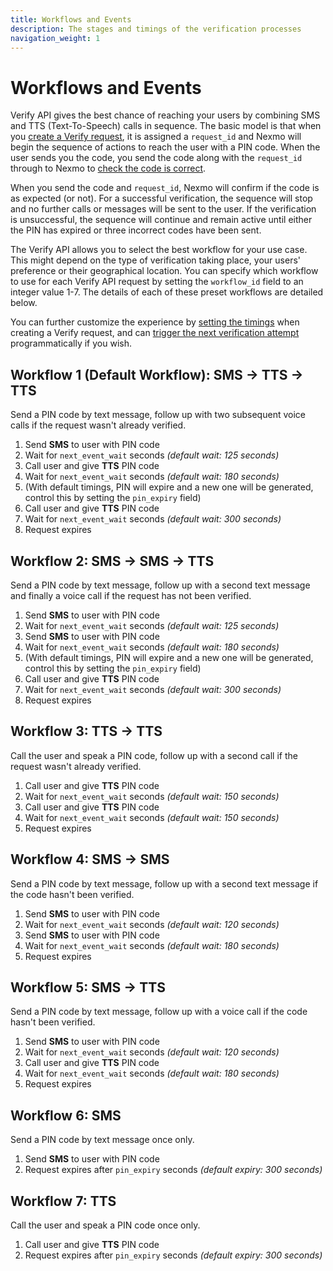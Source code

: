 ```yaml
---
title: Workflows and Events
description: The stages and timings of the verification processes
navigation_weight: 1
---
```


# Workflows and Events

Verify API gives the best chance of reaching your users by combining SMS and TTS (Text-To-Speech) calls in sequence. The basic model is that when you [create a Verify request](/verify/code-snippets/send-verify-request), it is assigned a `request_id` and Nexmo will begin the sequence of actions to reach the user with a PIN code. When the user sends you the code, you send the code along with the `request_id` through to Nexmo to [check the code is correct](/verify/code-snippets/check-verify-request). 

When you send the code and `request_id`, Nexmo will confirm if the code is as expected (or not). For a successful verification, the sequence will stop and no further calls or messages will be sent to the user. If the verification is unsuccessful, the sequence will continue and remain active until either the PIN has expired or three incorrect codes have been sent.

The Verify API allows you to select the best workflow for your use case. This might depend on the type of verification taking place, your users' preference or their geographical location. You can specify which workflow to use for each Verify API request by setting the `workflow_id` field to an integer value 1-7. The details of each of these preset workflows are detailed below.

You can further customize the experience by [setting the timings](/verify/guides/changing-default-timings) when creating a Verify request, and can [trigger the next verification attempt](/verify/code-snippets/trigger-next-verification-process) programmatically if you wish.

## Workflow 1 (Default Workflow): SMS -> TTS -> TTS

Send a PIN code by text message, follow up with two subsequent voice calls if the request wasn't already verified.

1. Send **SMS** to user with PIN code
2. Wait for `next_event_wait` seconds *(default wait: 125 seconds)*
3. Call user and give **TTS** PIN code
4. Wait for `next_event_wait` seconds *(default wait: 180 seconds)*
5. (With default timings, PIN will expire and a new one will be generated, control this by setting the `pin_expiry` field)
6. Call user and give **TTS** PIN code
7. Wait for `next_event_wait` seconds *(default wait: 300 seconds)*
8. Request expires


## Workflow 2: SMS -> SMS -> TTS

Send a PIN code by text message, follow up with a second text message and finally a voice call if the request has not been verified.

1. Send **SMS** to user with PIN code
2. Wait for `next_event_wait` seconds *(default wait: 125 seconds)*
3. Send **SMS** to user with PIN code
4. Wait for `next_event_wait` seconds *(default wait: 180 seconds)*
5. (With default timings, PIN will expire and a new one will be generated, control this by setting the `pin_expiry` field)
6. Call user and give **TTS** PIN code
7. Wait for `next_event_wait` seconds *(default wait: 300 seconds)*
8. Request expires


## Workflow 3: TTS -> TTS

Call the user and speak a PIN code, follow up with a second call if the request wasn't already verified.

1. Call user and give **TTS** PIN code
2. Wait for `next_event_wait` seconds *(default wait: 150 seconds)*
3. Call user and give **TTS** PIN code
4. Wait for `next_event_wait` seconds *(default wait: 150 seconds)*
5. Request expires


## Workflow 4: SMS -> SMS

Send a PIN code by text message, follow up with a second text message if the code hasn't been verified.

1. Send **SMS** to user with PIN code
2. Wait for `next_event_wait` seconds *(default wait: 120 seconds)*
3. Send **SMS** to user with PIN code
4. Wait for `next_event_wait` seconds *(default wait: 180 seconds)*
5. Request expires


## Workflow 5: SMS -> TTS

Send a PIN code by text message, follow up with a voice call if the code hasn't been verified.

1. Send **SMS** to user with PIN code
2. Wait for `next_event_wait` seconds *(default wait: 120 seconds)*
3. Call user and give **TTS** PIN code
4. Wait for `next_event_wait` seconds *(default wait: 180 seconds)*
5. Request expires


## Workflow 6: SMS

Send a PIN code by text message once only.

1. Send **SMS** to user with PIN code
2. Request expires after `pin_expiry` seconds *(default expiry: 300 seconds)*


## Workflow 7: TTS

Call the user and speak a PIN code once only.

1. Call user and give **TTS** PIN code
2. Request expires after `pin_expiry` seconds *(default expiry: 300 seconds)*

